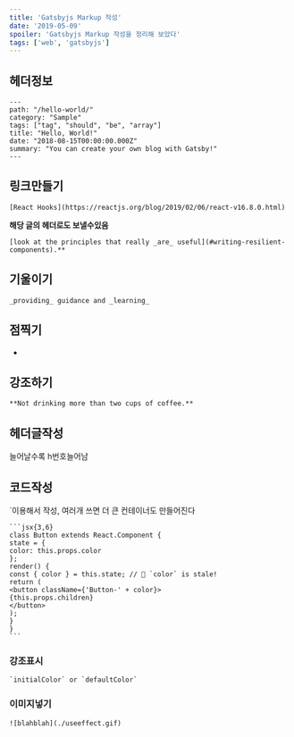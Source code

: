 ```yaml
---
title: 'Gatsbyjs Markup 작성'
date: '2019-05-09'
spoiler: 'Gatsbyjs Markup 작성을 정리해 보았다'
tags: ['web', 'gatsbyjs']
--- 
```


## 헤더정보

```
---
path: "/hello-world/"
category: "Sample"
tags: ["tag", "should", "be", "array"]
title: "Hello, World!"
date: "2018-08-15T00:00:00.000Z"
summary: "You can create your own blog with Gatsby!"
---
```

## 링크만들기

```
[React Hooks](https://reactjs.org/blog/2019/02/06/react-v16.8.0.html)
```

**해당 글의 헤더로도 보낼수있음**

```
[look at the principles that really _are_ useful](#writing-resilient-components).**
```

## 기울이기

```
_providing_ guidance and _learning_
```

## 점찍기

-

## 강조하기

```
**Not drinking more than two cups of coffee.**
```

## 헤더글작성

늘어날수록 h번호늘어남

## 코드작성


`이용해서 작성, 여러개 쓰면 더 큰 컨테이너도 만들어진다

````
```jsx{3,6}
class Button extends React.Component {
state = {
color: this.props.color
};
render() {
const { color } = this.state; // 🔴 `color` is stale!
return (
<button className={'Button-' + color}>
{this.props.children}
</button>
);
}
}
```
````


### 강조표시

```
`initialColor` or `defaultColor`

```

### 이미지넣기

```
![blahblah](./useeffect.gif)

```
